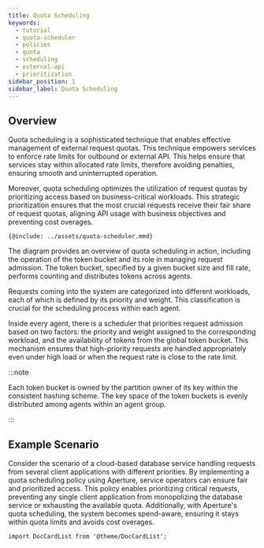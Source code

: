 ```yaml
---
title: Quota Scheduling
keywords:
  - tutorial
  - quota-scheduler
  - policies
  - quota
  - scheduling
  - external-api
  - prioritization
sidebar_position: 1
sidebar_label: Quota Scheduling
---
```


## Overview

Quota scheduling is a sophisticated technique that enables effective management
of external request quotas. This technique empowers services to enforce rate
limits for outbound or external API. This helps ensure that services stay within
allocated rate limits, therefore avoiding penalties, ensuring smooth and
uninterrupted operation.

Moreover, quota scheduling optimizes the utilization of request quotas by
prioritizing access based on business-critical workloads. This strategic
prioritization ensures that the most crucial requests receive their fair share
of request quotas, aligning API usage with business objectives and preventing
cost overages.

<Zoom>

```mermaid
{@include: ../assets/quota-scheduler.mmd}
```

</Zoom>

The diagram provides an overview of quota scheduling in action, including the
operation of the token bucket and its role in managing request admission. The
token bucket, specified by a given bucket size and fill rate, performs counting
and distributes tokens across agents.

Requests coming into the system are categorized into different workloads, each
of which is defined by its priority and weight. This classification is crucial
for the scheduling process within each agent.

Inside every agent, there is a scheduler that priorities request admission based
on two factors: the priority and weight assigned to the corresponding workload,
and the availability of tokens from the global token bucket. This mechanism
ensures that high-priority requests are handled appropriately even under high
load or when the request rate is close to the rate limit.

:::note

Each token bucket is owned by the partition owner of its key within the
consistent hashing scheme. The key space of the token buckets is evenly
distributed among agents within an agent group.

:::

## Example Scenario

Consider the scenario of a cloud-based database service handling requests from
several client applications with different priorities. By implementing a quota
scheduling policy using Aperture, service operators can ensure fair and
prioritized access. This policy enables prioritizing critical requests,
preventing any single client application from monopolizing the database service
or exhausting the available quota. Additionally, with Aperture's quota
scheduling, the system becomes spend-aware, ensuring it stays within quota
limits and avoids cost overages.

```mdx-code-block
import DocCardList from '@theme/DocCardList';
```

<DocCardList />
